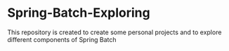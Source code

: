 # Spring-Batch-Exploring
This repository is created to create some personal projects and to explore different components of Spring Batch
